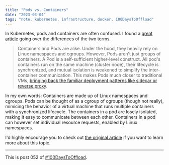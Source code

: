 ```yaml
---
title: "Pods vs. Containers"
date: "2023-03-04"
tags: "note, kubernetes, infrastructure, docker, 100DaysToOffload"
---
```


In Kubernetes, pods and containers are often confused. I found a [great article](https://iximiuz.com/en/posts/containers-vs-pods/) going over the differences of the two terms.

> Containers and Pods are alike. Under the hood, they heavily rely on Linux namespaces and cgroups. However, Pods aren't just groups of containers. A Pod is a self-sufficient higher-level construct. All pod's containers run on the same machine (cluster node), their lifecycle is synchronized, and mutual isolation is weakened to simplify the inter-container communication. This makes Pods much closer to traditional VMs, [bringing back the familiar deployment patterns like sidecar or reverse proxy](https://www.mirantis.com/blog/multi-container-pods-and-container-communication-in-kubernetes/).

In my own words: Containers are made up of Linux namespaces and cgroups. Pods can be thought of as a cgroup of cgroups (though not really), mimicing the behavior of a virtual machine that runs multiple containers with a synchronized lifecycle. The containers in a pod are losely isolated, making it easy to communicate between each other. Containers in a pod can however set individual resource requests, enabled by Linux namespaces.

I'd highly encourage you to check out [the original article](https://iximiuz.com/en/posts/containers-vs-pods/) if you want to learn more about this topic.

---

This is post 052 of [#100DaysToOffload](https://100daystooffload.com/).
